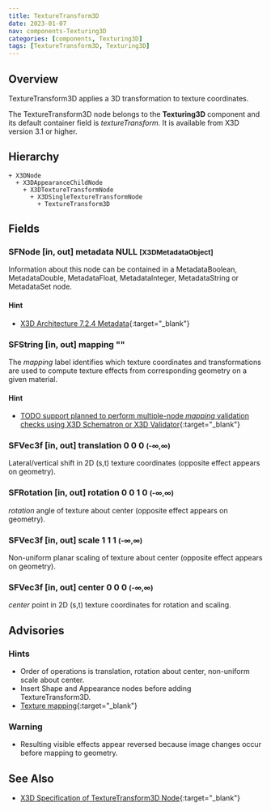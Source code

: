 ```yaml
---
title: TextureTransform3D
date: 2023-01-07
nav: components-Texturing3D
categories: [components, Texturing3D]
tags: [TextureTransform3D, Texturing3D]
---
```

<style>
.post h3 {
  word-spacing: 0.2em;
}
</style>

## Overview

TextureTransform3D applies a 3D transformation to texture coordinates.

The TextureTransform3D node belongs to the **Texturing3D** component and its default container field is *textureTransform.* It is available from X3D version 3.1 or higher.

## Hierarchy

```
+ X3DNode
  + X3DAppearanceChildNode
    + X3DTextureTransformNode
      + X3DSingleTextureTransformNode
        + TextureTransform3D
```

## Fields

### SFNode [in, out] **metadata** NULL <small>[X3DMetadataObject]</small>

Information about this node can be contained in a MetadataBoolean, MetadataDouble, MetadataFloat, MetadataInteger, MetadataString or MetadataSet node.

#### Hint

- [X3D Architecture 7.2.4 Metadata](https://www.web3d.org/specifications/X3Dv4Draft/ISO-IEC19775-1v4-IS.proof//Part01/components/core.html#Metadata){:target="_blank"}

### SFString [in, out] **mapping** ""

The *mapping* label identifies which texture coordinates and transformations are used to compute texture effects from corresponding geometry on a given material.

#### Hint

- [TODO support planned to perform multiple-node *mapping* validation checks using X3D Schematron or X3D Validator](https://savage.nps.edu/X3dValidator){:target="_blank"}

### SFVec3f [in, out] **translation** 0 0 0 <small>(-∞,∞)</small>

Lateral/vertical shift in 2D (s,t) texture coordinates (opposite effect appears on geometry).

### SFRotation [in, out] **rotation** 0 0 1 0 <small>(-∞,∞)</small>

*rotation* angle of texture about center (opposite effect appears on geometry).

### SFVec3f [in, out] **scale** 1 1 1 <small>(-∞,∞)</small>

Non-uniform planar scaling of texture about center (opposite effect appears on geometry).

### SFVec3f [in, out] **center** 0 0 0 <small>(-∞,∞)</small>

*center* point in 2D (s,t) texture coordinates for rotation and scaling.

## Advisories

### Hints

- Order of operations is translation, rotation about center, non-uniform scale about center.
- Insert Shape and Appearance nodes before adding TextureTransform3D.
- [Texture mapping](https://en.wikipedia.org/wiki/Texture_mapping){:target="_blank"}

### Warning

- Resulting visible effects appear reversed because image changes occur before mapping to geometry.

## See Also

- [X3D Specification of TextureTransform3D Node](https://www.web3d.org/documents/specifications/19775-1/V4.0/Part01/components/texture3D.html#TextureTransform3D){:target="_blank"}
